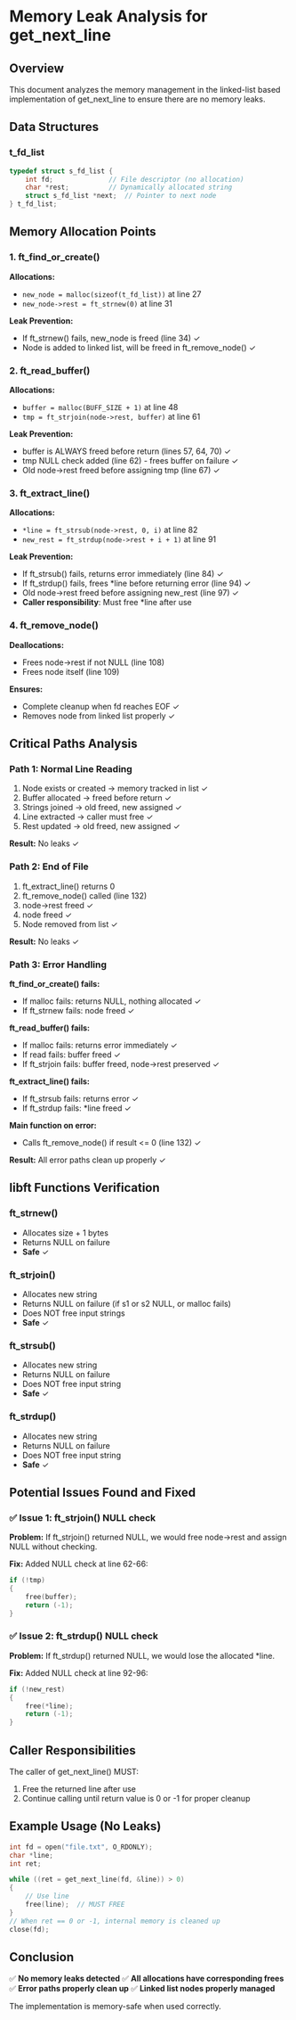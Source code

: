 # Memory Leak Analysis for get_next_line

## Overview
This document analyzes the memory management in the linked-list based implementation of get_next_line to ensure there are no memory leaks.

## Data Structures

### t_fd_list
```c
typedef struct s_fd_list {
    int fd;              // File descriptor (no allocation)
    char *rest;          // Dynamically allocated string
    struct s_fd_list *next;  // Pointer to next node
} t_fd_list;
```

## Memory Allocation Points

### 1. ft_find_or_create()
**Allocations:**
- `new_node = malloc(sizeof(t_fd_list))` at line 27
- `new_node->rest = ft_strnew(0)` at line 31

**Leak Prevention:**
- If ft_strnew() fails, new_node is freed (line 34) ✓
- Node is added to linked list, will be freed in ft_remove_node() ✓

### 2. ft_read_buffer()
**Allocations:**
- `buffer = malloc(BUFF_SIZE + 1)` at line 48
- `tmp = ft_strjoin(node->rest, buffer)` at line 61

**Leak Prevention:**
- buffer is ALWAYS freed before return (lines 57, 64, 70) ✓
- tmp NULL check added (line 62) - frees buffer on failure ✓
- Old node->rest freed before assigning tmp (line 67) ✓

### 3. ft_extract_line()
**Allocations:**
- `*line = ft_strsub(node->rest, 0, i)` at line 82
- `new_rest = ft_strdup(node->rest + i + 1)` at line 91

**Leak Prevention:**
- If ft_strsub() fails, returns error immediately (line 84) ✓
- If ft_strdup() fails, frees *line before returning error (line 94) ✓
- Old node->rest freed before assigning new_rest (line 97) ✓
- **Caller responsibility**: Must free *line after use

### 4. ft_remove_node()
**Deallocations:**
- Frees node->rest if not NULL (line 108)
- Frees node itself (line 109)

**Ensures:**
- Complete cleanup when fd reaches EOF ✓
- Removes node from linked list properly ✓

## Critical Paths Analysis

### Path 1: Normal Line Reading
1. Node exists or created → memory tracked in list ✓
2. Buffer allocated → freed before return ✓
3. Strings joined → old freed, new assigned ✓
4. Line extracted → caller must free ✓
5. Rest updated → old freed, new assigned ✓

**Result:** No leaks ✓

### Path 2: End of File
1. ft_extract_line() returns 0
2. ft_remove_node() called (line 132)
3. node->rest freed ✓
4. node freed ✓
5. Node removed from list ✓

**Result:** No leaks ✓

### Path 3: Error Handling
**ft_find_or_create() fails:**
- If malloc fails: returns NULL, nothing allocated ✓
- If ft_strnew fails: node freed ✓

**ft_read_buffer() fails:**
- If malloc fails: returns error immediately ✓
- If read fails: buffer freed ✓
- If ft_strjoin fails: buffer freed, node->rest preserved ✓

**ft_extract_line() fails:**
- If ft_strsub fails: returns error ✓
- If ft_strdup fails: *line freed ✓

**Main function on error:**
- Calls ft_remove_node() if result <= 0 (line 132) ✓

**Result:** All error paths clean up properly ✓

## libft Functions Verification

### ft_strnew()
- Allocates size + 1 bytes
- Returns NULL on failure
- **Safe** ✓

### ft_strjoin()
- Allocates new string
- Returns NULL on failure (if s1 or s2 NULL, or malloc fails)
- Does NOT free input strings
- **Safe** ✓

### ft_strsub()
- Allocates new string
- Returns NULL on failure
- Does NOT free input string
- **Safe** ✓

### ft_strdup()
- Allocates new string
- Returns NULL on failure
- Does NOT free input string
- **Safe** ✓

## Potential Issues Found and Fixed

### ✅ Issue 1: ft_strjoin() NULL check
**Problem:** If ft_strjoin() returned NULL, we would free node->rest and assign NULL without checking.

**Fix:** Added NULL check at line 62-66:
```c
if (!tmp)
{
    free(buffer);
    return (-1);
}
```

### ✅ Issue 2: ft_strdup() NULL check
**Problem:** If ft_strdup() returned NULL, we would lose the allocated *line.

**Fix:** Added NULL check at line 92-96:
```c
if (!new_rest)
{
    free(*line);
    return (-1);
}
```

## Caller Responsibilities

The caller of get_next_line() MUST:
1. Free the returned line after use
2. Continue calling until return value is 0 or -1 for proper cleanup

## Example Usage (No Leaks)

```c
int fd = open("file.txt", O_RDONLY);
char *line;
int ret;

while ((ret = get_next_line(fd, &line)) > 0)
{
    // Use line
    free(line);  // MUST FREE
}
// When ret == 0 or -1, internal memory is cleaned up
close(fd);
```

## Conclusion

✅ **No memory leaks detected**
✅ **All allocations have corresponding frees**
✅ **Error paths properly clean up**
✅ **Linked list nodes properly managed**

The implementation is memory-safe when used correctly.
